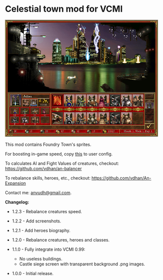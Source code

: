 # Celestial town mod for VCMI

![Screenshot](https://raw.githubusercontent.com/vdhan/Celestial/master/screenshots/town.png)

This mod contains Foundry Town's sprites.

For boosting in-game speed, copy [this](https://gist.github.com/vdhan/faccba8ff97b6cebcc3ee0c9c379e020) to user config.

To calculates AI and Fight Values of creatures, checkout: https://github.com/vdhan/an-balancer

To rebalance skills, heroes, etc., checkout: https://github.com/vdhan/An-Expansion

Contact me: anvudh@gmail.com.

**Changelog:**

- 1.2.3 - Rebalance creatures speed.

- 1.2.2 - Add screenshots.

- 1.2.1 - Add heroes biography.

- 1.2.0 - Rebalance creatures, heroes and classes.

- 1.1.0 - Fully integrate into VCMI 0.99:
  + No useless buildings.
  + Castle siege screen with transparent background .png images.

- 1.0.0 - Initial release.